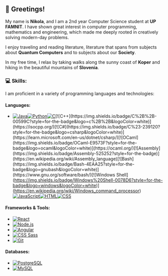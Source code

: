 ## 👋 Greetings!

My name is **Nikola**, and I am a 2nd year Computer Science student at **UP FAMNIT**. I have shown great interest in computer programming, mathematics and engineering, which made me deeply rooted in creatively solving modern-day problems.

I enjoy traveling and reading literature, literature that spans from subjects about **Quantum Computers** and to subjects about our **Society**.

In my free time, I relax by taking walks along the sunny coast of **Koper** and hiking in the beautiful mountains of **Slovenia**.


### 💻 Skills:
I am proficient in a variety of programming languages and technologies:

#### **Languages:**
- [![Java](https://img.shields.io/badge/Java-007396?style=for-the-badge&logo=java&logoColor=white)](https://www.java.com/)[![Python](https://img.shields.io/badge/Python-3776AB?style=for-the-badge&logo=python&logoColor=white)](https://www.python.org/)[![C](https://img.shields.io/badge/C-00599C?style=for-the-badge&logo=c&logoColor=white)](https://en.wikipedia.org/wiki/C_(programming_language))[![C++](https://img.shields.io/badge/C%2B%2B-00599C?style=for-the-badge&logo=c%2B%2B&logoColor=white)](https://isocpp.org/)[![C#](https://img.shields.io/badge/C%23-239120?style=for-the-badge&logo=csharp&logoColor=white)](https://learn.microsoft.com/en-us/dotnet/csharp/)[![OCaml](https://img.shields.io/badge/OCaml-E9573F?style=for-the-badge&logo=ocaml&logoColor=white)](https://ocaml.org/)[![Assembly](https://img.shields.io/badge/Assembly-525252?style=for-the-badge)](https://en.wikipedia.org/wiki/Assembly_language)[![Bash](https://img.shields.io/badge/Bash-4EAA25?style=for-the-badge&logo=gnubash&logoColor=white)](https://www.gnu.org/software/bash/)[![Windows Shell](https://img.shields.io/badge/Windows%20Shell-0078D6?style=for-the-badge&logo=windows&logoColor=white)](https://en.wikipedia.org/wiki/Windows_command_processor)[![JavaScript](https://img.shields.io/badge/JavaScript-F7DF1E?style=for-the-badge&logo=javascript&logoColor=black)](https://developer.mozilla.org/en-US/docs/Web/JavaScript)[![HTML](https://img.shields.io/badge/HTML5-E34F26?style=for-the-badge&logo=html5&logoColor=white)](https://developer.mozilla.org/en-US/docs/Web/HTML)[![CSS](https://img.shields.io/badge/CSS3-1572B6?style=for-the-badge&logo=css3&logoColor=white)](https://developer.mozilla.org/en-US/docs/Web/CSS)

#### **Frameworks & Tools:**
- [![React](https://img.shields.io/badge/React-20232A?style=for-the-badge&logo=react&logoColor=61DAFB)](https://reactjs.org/)
- [![Node.js](https://img.shields.io/badge/Node.js-339933?style=for-the-badge&logo=nodedotjs&logoColor=white)](https://nodejs.org/)
- [![Angular](https://img.shields.io/badge/Angular-DD0031?style=for-the-badge&logo=angular&logoColor=white)](https://angular.io/)
- [![CSS Sass](https://img.shields.io/badge/Sass-CC6699?style=for-the-badge&logo=sass&logoColor=white)](https://sass-lang.com/)
- [![Git](https://img.shields.io/badge/Git-F05032?style=for-the-badge&logo=git&logoColor=white)](https://git-scm.com/)

#### **Databases:**
- [![PostgreSQL](https://img.shields.io/badge/PostgreSQL-316192?style=for-the-badge&logo=postgresql&logoColor=white)](https://www.postgresql.org/)
- [![MySQL](https://img.shields.io/badge/MySQL-4479A1?style=for-the-badge&logo=mysql&logoColor=white)](https://www.mysql.com/)
